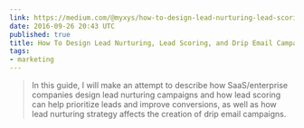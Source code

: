 ```yaml
---
link: https://medium.com/@myxys/how-to-design-lead-nurturing-lead-scoring-and-drip-email-campaigns-9961024f6605#.fcgzxguf7
date: 2016-09-26 20:43 UTC
published: true
title: How To Design Lead Nurturing, Lead Scoring, and Drip Email Campaigns – Medium
tags:
- marketing
---
```


<blockquote>In this guide, I will make an attempt to describe how SaaS/enterprise companies design lead nurturing campaigns and how lead scoring can help prioritize leads and improve conversions, as well as how lead nurturing strategy affects the creation of drip email campaigns.</blockquote>

